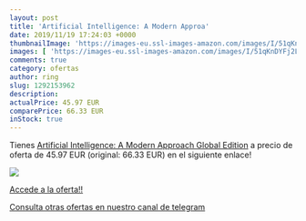 ```yaml
---
layout: post
title: 'Artificial Intelligence: A Modern Approa'
date: 2019/11/19 17:24:03 +0000
thumbnailImage: 'https://images-eu.ssl-images-amazon.com/images/I/51qKnDYFj2L._SL200_.jpg'
images: [ 'https://images-eu.ssl-images-amazon.com/images/I/51qKnDYFj2L._SL200_.jpg' ]
comments: true
category: ofertas
author: ring
slug: 1292153962
description:
actualPrice: 45.97 EUR
comparePrice: 66.33 EUR
inStock: true
---
```


Tienes [Artificial Intelligence: A Modern Approach  Global Edition](https://www.amazon.com/dp/1292153962/?tag=redken08-20) a precio de oferta de 45.97 EUR (original: 66.33 EUR) en el siguiente enlace!

[![](https://images-eu.ssl-images-amazon.com/images/I/51qKnDYFj2L._SL200_.jpg)](https://www.amazon.com/dp/1292153962/?tag=redken08-20)

[Accede a la oferta!!](https://www.amazon.com/dp/1292153962/?tag=redken08-20)

[Consulta otras ofertas en nuestro canal de telegram](https://t.me/s/ofertas25)
